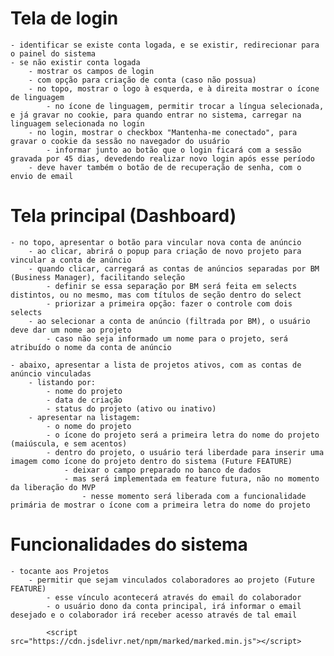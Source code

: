 # Tela de login
	- identificar se existe conta logada, e se existir, redirecionar para o painel do sistema
	- se não existir conta logada
		- mostrar os campos de login
		- com opção para criação de conta (caso não possua)
		- no topo, mostrar o logo à esquerda, e à direita mostrar o ícone de linguagem
			- no ícone de linguagem, permitir trocar a língua selecionada, e já gravar no cookie, para quando entrar no sistema, carregar na linguagem selecionada no login
		- no login, mostrar o checkbox "Mantenha-me conectado", para gravar o cookie da sessão no navegador do usuário
			- informar junto ao botão que o login ficará com a sessão gravada por 45 dias, devedendo realizar novo login após esse período
		- deve haver também o botão de de recuperação de senha, com o envio de email

# Tela principal (Dashboard)
	- no topo, apresentar o botão para vincular nova conta de anúncio
		- ao clicar, abrirá o popup para criação de novo projeto para vincular a conta de anúncio
		- quando clicar, carregará as contas de anúncios separadas por BM (Business Manager), facilitando seleção
			- definir se essa separação por BM será feita em selects distintos, ou no mesmo, mas com títulos de seção dentro do select
			- priorizar a primeira opção: fazer o controle com dois selects
		- ao selecionar a conta de anúncio (filtrada por BM), o usuário deve dar um nome ao projeto
			- caso não seja informado um nome para o projeto, será atribuído o nome da conta de anúncio

	- abaixo, apresentar a lista de projetos ativos, com as contas de anúncio vinculadas
		- listando por:
			- nome do projeto
			- data de criação
			- status do projeto (ativo ou inativo)
		- apresentar na listagem:
			- o nome do projeto
			- o ícone do projeto será a primeira letra do nome do projeto (maiúscula, e sem acentos)
			- dentro do projeto, o usuário terá liberdade para inserir uma imagem como ícone do projeto dentro do sistema (Future FEATURE)
				- deixar o campo preparado no banco de dados
				- mas será implementada em feature futura, não no momento da liberação do MVP
					- nesse momento será liberada com a funcionalidade primária de mostrar o ícone com a primeira letra do nome do projeto

# Funcionalidades do sistema
	- tocante aos Projetos
		- permitir que sejam vinculados colaboradores ao projeto (Future FEATURE)
			- esse vínculo acontecerá através do email do colaborador
			- o usuário dono da conta principal, irá informar o email desejado e o colaborador irá receber acesso através de tal email

			<script src="https://cdn.jsdelivr.net/npm/marked/marked.min.js"></script>

